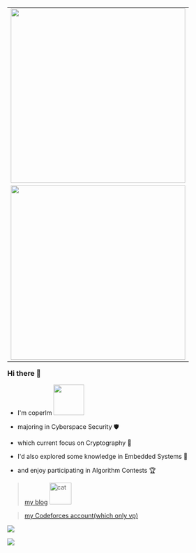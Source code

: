 <table align='right'>
<tr><td><img src="https://raw.githubusercontent.com/JoeyBling/JoeyBling/master/pic/pusheencode.gif" width="400"></td></tr>
<tr><td><img src="https://stats.justsong.cn/api/nowcoder?id=962349741" width="400" /></td></tr>
</table>

### Hi there 👋

- I'm coperlm <img src="https://raw.githubusercontent.com/alexnaiman/alexnaiman/master/resources/PusheenCompute.gif" width="70px" />

- majoring in Cyberspace Security 🛡️
  
- which current focus on Cryptography 🔐
  
- I'd also explored some knowledge in Embedded Systems 🤖

- and enjoy participating in Algorithm Contests 🏆


> [my blog](https://coperlm.github.io/) <img src="https://media.giphy.com/media/mGcNjsfWAjY5AEZNw6/giphy.gif" width="50" alt="cat">

> [my Codeforces account(which only vp)](https://codeforces.com/profile/coperlm)

![](https://github-readme-activity-graph.vercel.app/graph?username=coperlm&theme=react-dark)

![](https://github-profile-trophy.vercel.app/?username=coperlm)

